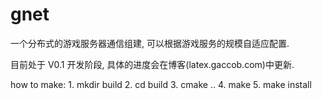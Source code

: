 gnet
====

一个分布式的游戏服务器通信组建, 可以根据游戏服务的规模自适应配置.

目前处于 V0.1 开发阶段, 具体的进度会在博客(latex.gaccob.com)中更新.

how to make:
    1. mkdir build
    2. cd build
    3. cmake ..
    4. make
    5. make install
